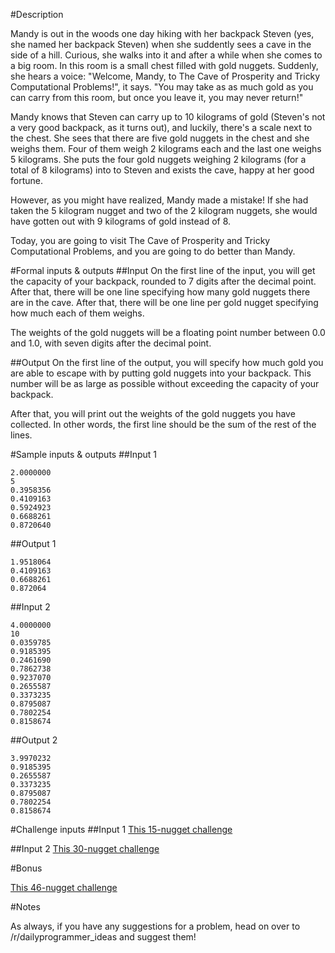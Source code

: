 #Description

Mandy is out in the woods one day hiking with her backpack Steven (yes, she named her backpack Steven) when she suddently sees a cave in the side of a hill. Curious, she walks into it and after a while when she comes to a big room. In this room is a small chest filled with gold nuggets. Suddenly, she hears a voice: "Welcome, Mandy, to The Cave of Prosperity and Tricky Computational Problems!", it says. "You may take as as much gold as you can carry from this room, but once you leave it, you may never return!"

Mandy knows that Steven can carry up to 10 kilograms of gold (Steven's not a very good backpack, as it turns out), and luckily, there's a scale next to the chest. She sees that there are five gold nuggets in the chest and she weighs them. Four of them weigh 2 kilograms each and the last one weighs 5 kilograms. She puts the four gold nuggets weighing 2 kilograms (for a total of 8 kilograms) into to Steven and exists the cave, happy at her good fortune. 

However, as you might have realized, Mandy made a mistake! If she had taken the 5 kilogram nugget and two of the 2 kilogram nuggets, she would have gotten out with 9 kilograms of gold instead of 8. 

Today, you are going to visit The Cave of Prosperity and Tricky Computational Problems, and you are going to do better than Mandy. 

#Formal inputs &amp; outputs
##Input
On the first line of the input, you will get the capacity of your backpack, rounded to 7 digits after the decimal point. After that, there will be one line specifying how many gold nuggets there are in the cave. After that, there will be one line per gold nugget specifying how much each of them weighs. 

The weights of the gold nuggets will be a floating point number between 0.0 and 1.0, with seven digits after the decimal point.

##Output
On the first line of the output, you will specify how much gold you are able to escape with by putting gold nuggets into your backpack. This number will be as large as possible without exceeding the capacity of your backpack.

After that, you will print out the weights of the gold nuggets you have collected. In other words, the first line should be the sum of the rest of the lines.

#Sample inputs &amp; outputs
##Input 1

    2.0000000
    5
    0.3958356
    0.4109163
    0.5924923
    0.6688261
    0.8720640

##Output 1

    1.9518064
    0.4109163
    0.6688261
    0.872064

##Input 2

    4.0000000
    10
    0.0359785
    0.9185395
    0.2461690
    0.7862738
    0.9237070
    0.2655587
    0.3373235
    0.8795087
    0.7802254
    0.8158674

##Output 2

    3.9970232
    0.9185395
    0.2655587
    0.3373235
    0.8795087
    0.7802254
    0.8158674

#Challenge inputs
##Input 1
[This 15-nugget challenge](https://gist.githubusercontent.com/anonymous/d18c4b31a9e4aa2941c4/raw/c51cd7fdaf925a6137f8728a5b30741615ba923d/gistfile1.txt)

##Input 2
[This 30-nugget challenge](https://gist.githubusercontent.com/anonymous/2451fef8cbbd0fa30705/raw/7b877d5b5330106aa1af935ea52ec5616541c8db/gistfile1.txt)

#Bonus

[This 46-nugget challenge](https://gist.githubusercontent.com/anonymous/39899cb2d250a7fd02fa/raw/6f8be09206dfbcbe32915678260dd42c5a75a435/gistfile1.txt)

#Notes

As always, if you have any suggestions for a problem, head on over to /r/dailyprogrammer_ideas and suggest them!
